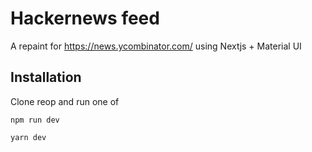 # Hackernews feed

A repaint for https://news.ycombinator.com/ using Nextjs + Material UI

## Installation

Clone reop and run one of

`npm run dev`

`yarn dev`
